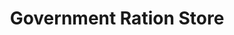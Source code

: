---
title: "Government Ration Store"
url: /kanjiramattom/government-ration-store/
shop: convenience
---